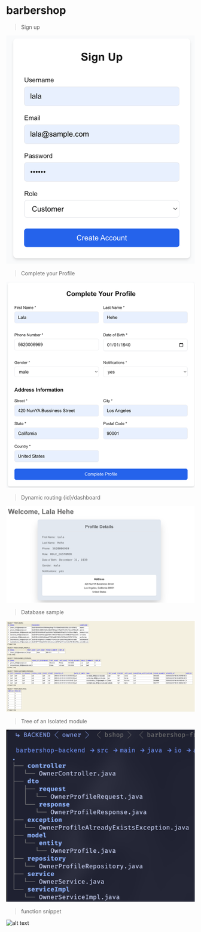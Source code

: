 # barbershop

> Sign up

![alt text](public/signup.png)

> Complete your Profile

![alt text](public/complete-your-profile.png)

> Dynamic routing {id}/dashboard

![alt text](public/dashboard.png)

> Database sample

![alt text](public/database.png)

> Tree of an Isolated module

![alt text](public/owner-module.png)

> function snippet

![alt text](public/REJECTED_FUNCTION.gif)